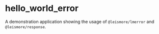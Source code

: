 # hello_world_error

A demonstration application showing the usage of `@leismore/lmerror` and `@leismore/response`.
